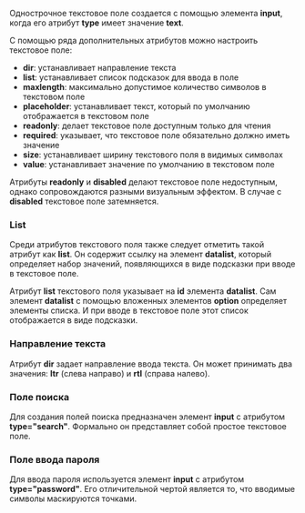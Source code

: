 Однострочное текстовое поле создается с помощью элемента **input**, когда его атрибут **type** имеет значение **text**.

С помощью ряда дополнительных атрибутов можно настроить текстовое поле:
- **dir**: устанавливает направление текста
- **list**: устанавливает список подсказок для ввода в поле
- **maxlength**: максимально допустимое количество символов в текстовом поле
- **placeholder**: устанавливает текст, который по умолчанию отображается в текстовом поле
- **readonly**: делает текстовое поле доступным только для чтения
- **required**: указывает, что текстовое поле обязательно должно иметь значение
- **size**: устанавливает ширину текстового поля в видимых символах
- **value**: устанавливает значение по умолчанию в текстовом поле

Атрибуты **readonly** и **disabled** делают текстовое поле недоступным, однако сопровождаются разными визуальным эффектом. В случае с **disabled** текстовое поле затемняется.

### List
Среди атрибутов текстового поля также следует отметить такой атрибут как **list**. Он содержит ссылку на элемент **datalist**, который определяет набор значений, появляющихся в виде подсказки при вводе в текстовое поле.

Атрибут **list** текстового поля указывает на **id** элемента **datalist**. Сам элемент **datalist** с помощью вложенных элементов **option** определяет элементы списка. И при вводе в текстовое поле этот список отображается в виде подсказки.

### Направление текста
Атрибут **dir** задает направление ввода текста. Он может принимать два значения: **ltr** (слева направо) и **rtl** (справа налево).

### Поле поиска
Для создания полей поиска предназначен элемент **input** с атрибутом **type="search"**. Формально он представляет собой простое текстовое поле.

### Поле ввода пароля
Для ввода пароля используется элемент **input** с атрибутом **type="password"**. Его отличительной чертой является то, что вводимые символы маскируются точками.